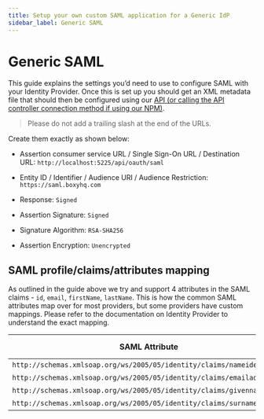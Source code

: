 ```yaml
---
title: Setup your own custom SAML application for a Generic IdP
sidebar_label: Generic SAML
---
```


# Generic SAML

This guide explains the settings you’d need to use to configure SAML with your Identity Provider. Once this is set up you should get an XML metadata file that should then be configured using our [API (or calling the API controller connection method if using our NPM)](../sso-flow.md#21-add-connection).

> Please do not add a trailing slash at the end of the URLs.

Create them exactly as shown below:

- Assertion consumer service URL / Single Sign-On URL / Destination URL: `http://localhost:5225/api/oauth/saml`

- Entity ID / Identifier / Audience URI / Audience Restriction: `https://saml.boxyhq.com`

- Response: `Signed`

- Assertion Signature: `Signed`

- Signature Algorithm: `RSA-SHA256`

- Assertion Encryption: `Unencrypted`

## SAML profile/claims/attributes mapping

As outlined in the guide above we try and support 4 attributes in the SAML claims - `id`, `email`, `firstName`, `lastName`. This is how the common SAML attributes map over for most providers, but some providers have custom mappings. Please refer to the documentation on Identity Provider to understand the exact mapping.

| SAML Attribute                                                         | Jackson mapping |
| ---------------------------------------------------------------------- | --------------- |
| `http://schemas.xmlsoap.org/ws/2005/05/identity/claims/nameidentifier` | id              |
| `http://schemas.xmlsoap.org/ws/2005/05/identity/claims/emailaddress`   | email           |
| `http://schemas.xmlsoap.org/ws/2005/05/identity/claims/givenname`      | firstName       |
| `http://schemas.xmlsoap.org/ws/2005/05/identity/claims/surname`        | lastName        |
